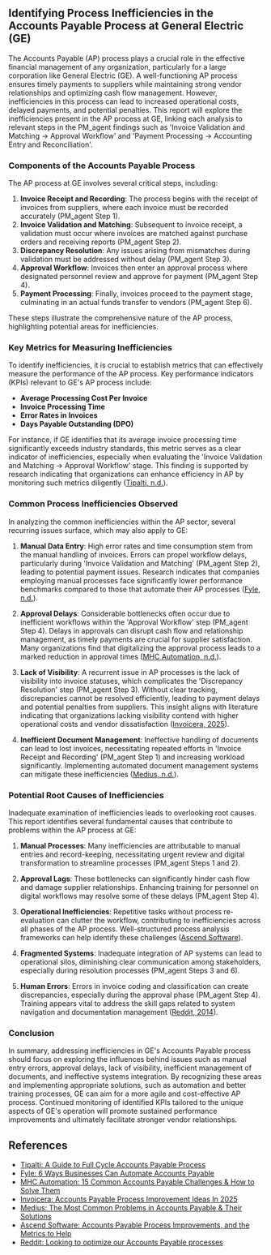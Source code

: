 ## Identifying Process Inefficiencies in the Accounts Payable Process at General Electric (GE)

The Accounts Payable (AP) process plays a crucial role in the effective financial management of any organization, particularly for a large corporation like General Electric (GE). A well-functioning AP process ensures timely payments to suppliers while maintaining strong vendor relationships and optimizing cash flow management. However, inefficiencies in this process can lead to increased operational costs, delayed payments, and potential penalties. This report will explore the inefficiencies present in the AP process at GE, linking each analysis to relevant steps in the PM_agent findings such as 'Invoice Validation and Matching -> Approval Workflow' and 'Payment Processing -> Accounting Entry and Reconciliation'.

### Components of the Accounts Payable Process

The AP process at GE involves several critical steps, including:

1. **Invoice Receipt and Recording**: The process begins with the receipt of invoices from suppliers, where each invoice must be recorded accurately (PM_agent Step 1).
2. **Invoice Validation and Matching**: Subsequent to invoice receipt, a validation must occur where invoices are matched against purchase orders and receiving reports (PM_agent Step 2).
3. **Discrepancy Resolution**: Any issues arising from mismatches during validation must be addressed without delay (PM_agent Step 3).
4. **Approval Workflow**: Invoices then enter an approval process where designated personnel review and approve for payment (PM_agent Step 4).
5. **Payment Processing**: Finally, invoices proceed to the payment stage, culminating in an actual funds transfer to vendors (PM_agent Step 6).

These steps illustrate the comprehensive nature of the AP process, highlighting potential areas for inefficiencies.

### Key Metrics for Measuring Inefficiencies

To identify inefficiencies, it is crucial to establish metrics that can effectively measure the performance of the AP process. Key performance indicators (KPIs) relevant to GE's AP process include:

- **Average Processing Cost Per Invoice**
- **Invoice Processing Time**
- **Error Rates in Invoices**
- **Days Payable Outstanding (DPO)**

For instance, if GE identifies that its average invoice processing time significantly exceeds industry standards, this metric serves as a clear indicator of inefficiencies, especially when evaluating the 'Invoice Validation and Matching -> Approval Workflow' stage. This finding is supported by research indicating that organizations can enhance efficiency in AP by monitoring such metrics diligently ([Tipalti, n.d.](https://tipalti.com/resources/learn/full-cycle-accounts-payable-process/)). 

### Common Process Inefficiencies Observed

In analyzing the common inefficiencies within the AP sector, several recurring issues surface, which may also apply to GE:

1. **Manual Data Entry**: High error rates and time consumption stem from the manual handling of invoices. Errors can propel workflow delays, particularly during 'Invoice Validation and Matching' (PM_agent Step 2), leading to potential payment issues. Research indicates that companies employing manual processes face significantly lower performance benchmarks compared to those that automate their AP processes ([Fyle, n.d.](https://www.fylehq.com/blog/6-ways-to-automate-accounts-payable)).

2. **Approval Delays**: Considerable bottlenecks often occur due to inefficient workflows within the 'Approval Workflow' step (PM_agent Step 4). Delays in approvals can disrupt cash flow and relationship management, as timely payments are crucial for supplier satisfaction. Many organizations find that digitalizing the approval process leads to a marked reduction in approval times ([MHC Automation, n.d.](https://www.mhcautomation.com/blog/common-accounts-payable-issues-and-how-to-solve-them/)).

3. **Lack of Visibility**: A recurrent issue in AP processes is the lack of visibility into invoice statuses, which complicates the 'Discrepancy Resolution' step (PM_agent Step 3). Without clear tracking, discrepancies cannot be resolved efficiently, leading to payment delays and potential penalties from suppliers. This insight aligns with literature indicating that organizations lacking visibility contend with higher operational costs and vendor dissatisfaction ([Invoicera, 2025](https://www.invoicera.com/blog/financial-management/accounts-payable-process-improvement-ideas/)).

4. **Inefficient Document Management**: Ineffective handling of documents can lead to lost invoices, necessitating repeated efforts in 'Invoice Receipt and Recording' (PM_agent Step 1) and increasing workload significantly. Implementing automated document management systems can mitigate these inefficiencies ([Medius, n.d.](https://www.medius.com/blog/common-accounts-payable-problems/)).

### Potential Root Causes of Inefficiencies

Inadequate examination of inefficiencies leads to overlooking root causes. This report identifies several fundamental causes that contribute to problems within the AP process at GE:

1. **Manual Processes**: Many inefficiencies are attributable to manual entries and record-keeping, necessitating urgent review and digital transformation to streamline processes (PM_agent Steps 1 and 2).

2. **Approval Lags**: These bottlenecks can significantly hinder cash flow and damage supplier relationships. Enhancing training for personnel on digital workflows may resolve some of these delays (PM_agent Step 4).

3. **Operational Inefficiencies**: Repetitive tasks without process re-evaluation can clutter the workflow, contributing to inefficiencies across all phases of the AP process. Well-structured process analysis frameworks can help identify these challenges ([Ascend Software](https://www.ascendsoftware.com/blog/ap-process-improvements-and-ap-metrics-that-matter)).

4. **Fragmented Systems**: Inadequate integration of AP systems can lead to operational silos, diminishing clear communication among stakeholders, especially during resolution processes (PM_agent Steps 3 and 6).

5. **Human Errors**: Errors in invoice coding and classification can create discrepancies, especially during the approval phase (PM_agent Step 4). Training appears vital to address the skill gaps related to system navigation and documentation management ([Reddit, 2014](https://www.reddit.com/r/Accounting/comments/1ha5lr4/looking_to_optimize_our_accounts_payable_processes/)).

### Conclusion

In summary, addressing inefficiencies in GE's Accounts Payable process should focus on exploring the influences behind issues such as manual entry errors, approval delays, lack of visibility, inefficient management of documents, and ineffective systems integration. By recognizing these areas and implementing appropriate solutions, such as automation and better training processes, GE can aim for a more agile and cost-effective AP process. Continued monitoring of identified KPIs tailored to the unique aspects of GE's operation will promote sustained performance improvements and ultimately facilitate stronger vendor relationships. 

## References
- [Tipalti: A Guide to Full Cycle Accounts Payable Process](https://tipalti.com/resources/learn/full-cycle-accounts-payable-process/)
- [Fyle: 6 Ways Businesses Can Automate Accounts Payable](https://www.fylehq.com/blog/6-ways-to-automate-accounts-payable)
- [MHC Automation: 15 Common Accounts Payable Challenges & How to Solve Them](https://www.mhcautomation.com/blog/common-accounts-payable-issues-and-how-to-solve-them/)
- [Invoicera: Accounts Payable Process Improvement Ideas In 2025](https://www.invoicera.com/blog/financial-management/accounts-payable-process-improvement-ideas/)
- [Medius: The Most Common Problems in Accounts Payable & Their Solutions](https://www.medius.com/blog/common-accounts-payable-problems/)
- [Ascend Software: Accounts Payable Process Improvements, and the Metrics to Help](https://www.ascendsoftware.com/blog/ap-process-improvements-and-ap-metrics-that-matter)
- [Reddit: Looking to optimize our Accounts Payable processes](https://www.reddit.com/r/Accounting/comments/1ha5lr4/looking_to_optimize_our_accounts_payable_processes/)